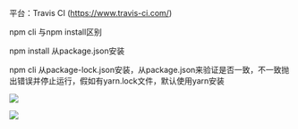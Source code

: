 平台：Travis CI (<https://www.travis-ci.com/>)

npm cli 与npm install区别

 npm install 从package.json安装

npm cli 从package-lock.json安装，从package.json来验证是否一致，不一致抛出错误并停止运行，假如有yarn.lock文件，默认使用yarn安装

 ![](resources/EE6FCEC863252E8D369EBFDF9ACD8354.jpg) 

 ![](resources/F82831A9D7B436DB561C1BC42C716688.jpg)